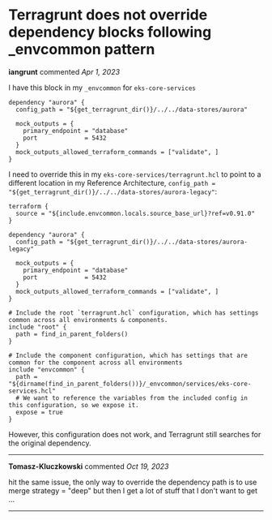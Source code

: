 # Terragrunt does not override dependency blocks following _envcommon pattern

**iangrunt** commented *Apr 1, 2023*

I have this block in my `_envcommon` for `eks-core-services` 

```
dependency "aurora" {
  config_path = "${get_terragrunt_dir()}/../../data-stores/aurora"

  mock_outputs = {
    primary_endpoint = "database"
    port             = 5432
  }
  mock_outputs_allowed_terraform_commands = ["validate", ]
}
```

I need to override this in my `eks-core-services/terragrunt.hcl` to point to a different location in my Reference Architecture, `config_path = "${get_terragrunt_dir()}/../../data-stores/aurora-legacy"`:

```
terraform {
  source = "${include.envcommon.locals.source_base_url}?ref=v0.91.0"
}

dependency "aurora" {
  config_path = "${get_terragrunt_dir()}/../../data-stores/aurora-legacy"

  mock_outputs = {
    primary_endpoint = "database"
    port             = 5432
  }
  mock_outputs_allowed_terraform_commands = ["validate", ]
}

# Include the root `terragrunt.hcl` configuration, which has settings common across all environments & components.
include "root" {
  path = find_in_parent_folders()
}

# Include the component configuration, which has settings that are common for the component across all environments
include "envcommon" {
  path = "${dirname(find_in_parent_folders())}/_envcommon/services/eks-core-services.hcl"
  # We want to reference the variables from the included config in this configuration, so we expose it.
  expose = true
}
```

However, this configuration does not work, and Terragrunt still searches for the original dependency. 
<br />
***


**Tomasz-Kluczkowski** commented *Oct 19, 2023*

hit the same issue, the only way to override the dependency path is to use merge strategy = "deep" but then I get a lot of stuff that I don't want to get ...
***

